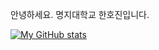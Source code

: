 안녕하세요.
명지대학교
한호진입니다.

[![My GitHub stats](https://github-readme-stats.vercel.app/api?username=Cthj1234)](https://github.com/Cthj1234/github-readme-stats)
